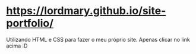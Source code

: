 # https://lordmary.github.io/site-portfolio/
Utilizando HTML e CSS para fazer o meu próprio site. Apenas clicar no link acima :D
